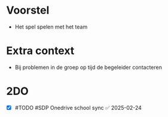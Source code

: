
# Voorstel

- Het spel spelen met het team

# Extra context
- Bij problemen in de groep op tijd de begeleider contacteren

# 2DO

- [x] #TODO #SDP Onedrive school sync ✅ 2025-02-24